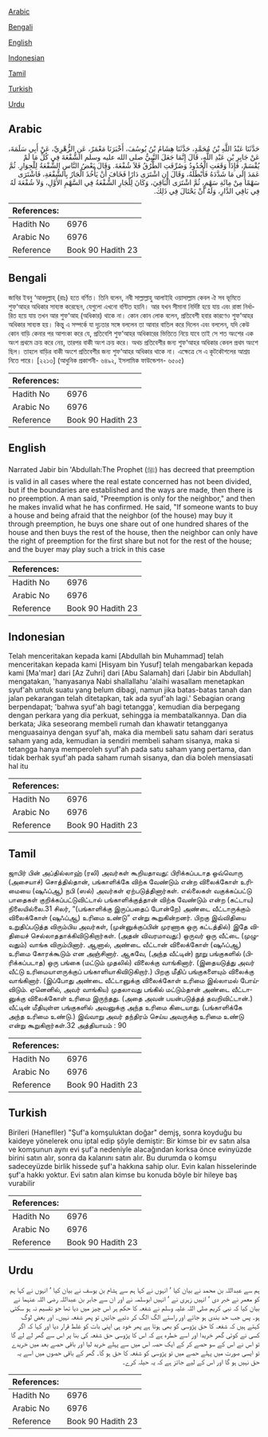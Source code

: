 [Arabic](#arabic)

[Bengali](#bengali)

[English](#english)

[Indonesian](#indonesian)

[Tamil](#tamil)

[Turkish](#turkish)

[Urdu](#urdu)

## Arabic


<div dir="rtl" lang="ar" style={{fontSize:'larger',backgroundColor:'#f8f9fa',padding:20}}>
حَدَّثَنَا عَبْدُ اللَّهِ بْنُ مُحَمَّدٍ، حَدَّثَنَا هِشَامُ بْنُ يُوسُفَ، أَخْبَرَنَا مَعْمَرٌ، عَنِ الزُّهْرِيِّ، عَنْ أَبِي سَلَمَةَ، عَنْ جَابِرِ بْنِ عَبْدِ اللَّهِ، قَالَ إِنَّمَا جَعَلَ النَّبِيُّ صلى الله عليه وسلم الشُّفْعَةَ فِي كُلِّ مَا لَمْ يُقْسَمْ، فَإِذَا وَقَعَتِ الْحُدُودُ وَصُرِّفَتِ الطُّرُقُ فَلاَ شُفْعَةَ‏.‏ وَقَالَ بَعْضُ النَّاسِ الشُّفْعَةُ لِلْجِوَارِ‏.‏ ثُمَّ عَمَدَ إِلَى مَا شَدَّدَهُ فَأَبْطَلَهُ، وَقَالَ إِنِ اشْتَرَى دَارًا فَخَافَ أَنْ يَأْخُذَ الْجَارُ بِالشُّفْعَةِ، فَاشْتَرَى سَهْمًا مِنْ مِائَةِ سَهْمٍ، ثُمَّ اشْتَرَى الْبَاقِيَ، وَكَانَ لِلْجَارِ الشُّفْعَةُ فِي السَّهْمِ الأَوَّلِ، وَلاَ شُفْعَةَ لَهُ فِي بَاقِي الدَّارِ، وَلَهُ أَنْ يَحْتَالَ فِي ذَلِكَ‏.‏
</div>
<div style={{backgroundColor:'#f8f9fa',padding:20, marginBottom: 10}}><table> <thead> <tr> <th>References:</th> <th></th> </tr> </thead> <tbody><tr><td>Hadith No</td><td>6976</td></tr><tr><td>Arabic No</td><td>6976</td></tr><tr><td>Reference</td><td>Book 90 Hadith 23</td></tr></tbody></table></div>

## Bengali


<div dir="ltr" lang="bn" style={{fontSize:'larger',backgroundColor:'#f8f9fa',padding:20}}>
জাবির ইবনু ‘আবদুল্লাহ্ (রাঃ) হতে বর্ণিত। তিনি বলেন, নবী সাল্লাল্লাহু আলাইহি ওয়াসাল্লাম কেবল ঐ সব ভূমিতে শুফ‘আহর অধিকার সাব্যস্ত করেছেন, যেগুলো এখনো বণ্টিত হয়নি। আর যখন সীমানা নির্দিষ্ট হয়ে যায় এবং রাস্তা নির্ধারিত হয়ে যায় তখন আর শুফ‘আহ (অধিকার) থাকে না। কোন কোন লোক বলেন, প্রতিবেশী হবার কারণেও শুফ‘আহর অধিকার সাব্যস্ত হয়। কিন্তু এ সম্পর্কে যা দৃঢ়তার সঙ্গে বললেন তা আবার বাতিল করে দিলেন এবং বললেন, যদি কেউ কোন বাড়ি কেনার পর আশংকা করে যে, প্রতিবেশি শুফ‘আহর অধিকারের ভিত্তিতে নিয়ে যাবে তাই সে শত অংশের এক অংশ প্রথমে ক্রয় করে নেয়, তারপর বাকী অংশ ক্রয় করে। অথচ প্রতিবেশীর জন্য শুফ‘আহর অধিকার কেবল প্রথম অংশে ছিল। তাহলে বাড়ির বাকী অংশে প্রতিবেশীর জন্য শুফ‘আহর অধিকার থাকে না। এক্ষেত্রে সে এ কূটকৌশলের আশ্রয় নিতে পারে। [২২১৩] (আধুনিক প্রকাশনী- ৬৪৯২, ইসলামিক ফাউন্ডেশন- ৬৫০৫)
</div>
<div style={{backgroundColor:'#f8f9fa',padding:20, marginBottom: 10}}><table> <thead> <tr> <th>References:</th> <th></th> </tr> </thead> <tbody><tr><td>Hadith No</td><td>6976</td></tr><tr><td>Arabic No</td><td>6976</td></tr><tr><td>Reference</td><td>Book 90 Hadith 23</td></tr></tbody></table></div>

## English


<div dir="ltr" lang="en" style={{fontSize:'larger',backgroundColor:'#f8f9fa',padding:20}}>
Narrated Jabir bin 'Abdullah:The Prophet (ﷺ) has decreed that preemption is valid in all cases where the real estate concerned has not been divided, but if the boundaries are established and the ways are made, then there is no preemption. A man said, "Preemption is only for the neighbor," and then he makes invalid what he has confirmed. He said, "If someone wants to buy a house and being afraid that the neighbor (of the house) may buy it through preemption, he buys one share out of one hundred shares of the house and then buys the rest of the house, then the neighbor can only have the right of preemption for the first share but not for the rest of the house; and the buyer may play such a trick in this case
</div>
<div style={{backgroundColor:'#f8f9fa',padding:20, marginBottom: 10}}><table> <thead> <tr> <th>References:</th> <th></th> </tr> </thead> <tbody><tr><td>Hadith No</td><td>6976</td></tr><tr><td>Arabic No</td><td>6976</td></tr><tr><td>Reference</td><td>Book 90 Hadith 23</td></tr></tbody></table></div>

## Indonesian


<div dir="ltr" lang="id" style={{fontSize:'larger',backgroundColor:'#f8f9fa',padding:20}}>
Telah menceritakan kepada kami [Abdullah bin Muhammad] telah menceritakan kepada kami [Hisyam bin Yusuf] telah mengabarkan kepada kami [Ma'mar] dari [Az Zuhri] dari [Abu Salamah] dari [Jabir bin Abdullah] mengatakan, 'hanyasanya Nabi shallallahu 'alaihi wasallam menetapkan syuf'ah untuk suatu yang belum dibagi, namun jika batas-batas tanah dan jalan pekarangan telah ditetapkan, tak ada syuf'ah lagi.' Sebagian orang berpendapat; 'bahwa syuf'ah bagi tetangga', kemudian dia berpegang dengan perkara yang dia perkuat, sehingga ia membatalkannya. Dan dia berkata; Jika seseorang membeli rumah dan khawatir tetangganya menguasainya dengan syuf'ah, maka dia membeli satu saham dari seratus saham yang ada, kemudian ia sendiri membeli saham sisanya, maka si tetangga hanya memperoleh syuf'ah pada satu saham yang pertama, dan tidak berhak syuf'ah pada saham rumah sisanya, dan dia boleh mensiasati hal itu
</div>
<div style={{backgroundColor:'#f8f9fa',padding:20, marginBottom: 10}}><table> <thead> <tr> <th>References:</th> <th></th> </tr> </thead> <tbody><tr><td>Hadith No</td><td>6976</td></tr><tr><td>Arabic No</td><td>6976</td></tr><tr><td>Reference</td><td>Book 90 Hadith 23</td></tr></tbody></table></div>

## Tamil


<div dir="ltr" lang="ta" style={{fontSize:'larger',backgroundColor:'#f8f9fa',padding:20}}>
ஜாபிர் பின் அப்தில்லாஹ் (ரலி) அவர்கள் கூறியதாவது: பிரிக்கப்படாத ஒவ்வொரு (அசையாச்) சொத்தில்தான், பங்காளிக்கே விற்க வேண்டும் என்ற விலைக்கோள் உரிமையை (ஷுஃப்ஆ) நபி (ஸல்) அவர்கள் ஏற்படுத்தினார்கள். எல்லைகள் வகுக்கப்பட்டு பாதைகள் குறிக்கப்பட்டுவிட்டால் பங்காளிக்குத்தான் விற்க வேண்டும் என்ற (கட்டாய) நிலையில்லை.31 சிலர், “(பங்காளிக்கு இருப்பதைப் போன்றே) அண்டை வீட்டாருக்கும் விலைக்கோள் (ஷுஃப்ஆ) உரிமை உண்டு” என்று கூறுகின்றனர். பிறகு இவ்விதியை உறுதிப்படுத்த விரும்பிய அவர்கள், (முன்னுக்குப்பின் முரணாக ஒரு கட்டத்தில்) இதே விதியைச் செல்லாததாக்கிவிடுகிறார்கள். (அதன் விவரமாவது:) ஒருவர் ஒரு வீட்டை (முழுவதும்) வாங்க விரும்பினார். ஆனால், அண்டை வீட்டான் விலைக்கோள் (ஷுஃப்ஆ) உரிமை கோரக்கூடும் என அஞ்சினார். ஆகவே, (அந்த வீட்டின்) நூறு பங்குகளில் (பிரிக்கப்படாத) ஒரு பங்கை (மட்டும் முதலில்) விலைக்கு வாங்கினார். (இதையடுத்து அவர் வீட்டு உரிமையாளருக்குப் பங்காளியாகிவிடுகிறார்.) பிறகு மீதிப் பங்குகளையும் விலைக்கு வாங்கினார். (இப்போது அண்டை வீட்டானுக்கு விலைக்கோள் உரிமை இல்லாமல் போய்விடும். ஏனெனில், அவர் வாங்கிய) முதலாவது பங்கில் மட்டும்தான் அண்டை வீட்டானுக்கு விலைக்கோள் உரிமை இருந்தது. (அதை அவன் பயன்படுத்தத் தவறிவிட்டான்.) வீட்டின் மீதியுள்ள பங்குகளில் அவனுக்கு அந்த உரிமை கிடையாது. (பங்காளிக்கே அந்த உரிமை உண்டு.) இவ்வாறு அவர் தந்திரம் செய்ய அவருக்கு உரிமை உண்டு என்று கூறுகிறார்கள்.32 அத்தியாயம் : 90
</div>
<div style={{backgroundColor:'#f8f9fa',padding:20, marginBottom: 10}}><table> <thead> <tr> <th>References:</th> <th></th> </tr> </thead> <tbody><tr><td>Hadith No</td><td>6976</td></tr><tr><td>Arabic No</td><td>6976</td></tr><tr><td>Reference</td><td>Book 90 Hadith 23</td></tr></tbody></table></div>

## Turkish


<div dir="ltr" lang="tr" style={{fontSize:'larger',backgroundColor:'#f8f9fa',padding:20}}>
Birileri (HaneflIer) "Şuf'a komşuluktan doğar" demjş, sonra koyduğu bu kaideye yönelerek onu iptal edip şöyle demiştir: Bir kimse bir ev satın alsa ve komşunun aynı evi şuf'a nedeniyle alacağından korksa önce evinyüzde birini satın alır, sonra da kalanını satın alır. Bu durumda o komşu sadeceyüzde birlik hissede şuf'a hakkına sahip olur. Evin kalan hisselerinde şuf'a hakkı yoktur. Evi satın alan kimse bu konuda böyle bir hileye baş vurabilir
</div>
<div style={{backgroundColor:'#f8f9fa',padding:20, marginBottom: 10}}><table> <thead> <tr> <th>References:</th> <th></th> </tr> </thead> <tbody><tr><td>Hadith No</td><td>6976</td></tr><tr><td>Arabic No</td><td>6976</td></tr><tr><td>Reference</td><td>Book 90 Hadith 23</td></tr></tbody></table></div>

## Urdu


<div dir="rtl" lang="ur" style={{fontSize:'larger',backgroundColor:'#f8f9fa',padding:20}}>
ہم سے عبداللہ بن محمد نے بیان کیا ‘ انہوں نے کہا ہم سے ہشام بن یوسف نے بیان کیا ‘ انہوں نے کہا ہم کو معمر نے خبر دی ‘ انہیں زہری نے ‘ انہیں ابوسلمہ نے اور ان سے جابر بن عبداللہ رضی اللہ عنہما نے بیان کیا کہ نبی کریم صلی اللہ علیہ وسلم نے شفعہ کا حکم ہر اس چیز میں دیا تھا جو تقسیم نہ ہو سکتی ہو۔ پس جب حد بندی ہو جائے اور راستے الگ الگ کر دئیے جائیں تو پھر شفعہ نہیں۔ اور بعض لوگ کہتے ہیں کہ شفعہ کا حق پڑوسی کو بھی ہوتا ہے پھر خود ہی اپنی بات کو غلط قرار دیا اور کہا کہ اگر کسی نے کوئی گھر خریدا اور اسے خطرہ ہے کہ اس کا پڑوسی حق شفعہ کی بنا پر اس سے گھر لے لے گا تو اس نے اس کے سو حصے کر کے ایک حصہ اس میں سے پہلے خرید لیا اور باقی حصے بعد میں خریدے تو ایسی صورت میں پہلے حصے میں تو پڑوسی کو شفعہ کا حق ہو گا۔ گھر کے باقی حصوں میں اسے یہ حق نہیں ہو گا اور اس کے لیے جائز ہے کہ یہ حیلہ کرے۔
</div>
<div style={{backgroundColor:'#f8f9fa',padding:20, marginBottom: 10}}><table> <thead> <tr> <th>References:</th> <th></th> </tr> </thead> <tbody><tr><td>Hadith No</td><td>6976</td></tr><tr><td>Arabic No</td><td>6976</td></tr><tr><td>Reference</td><td>Book 90 Hadith 23</td></tr></tbody></table></div>